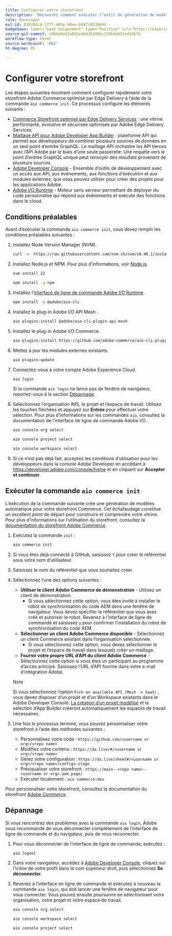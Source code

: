 ```yaml
---
title: Configurer votre storefront
description: 'Découvrez comment exécuter l’outil de génération de modèles automatique pour configurer votre storefront [!DNL Adobe Commerce as a Cloud Service] '
role: Developer
exl-id: 02928dc4-1777-483e-b0ee-b04fc813864d
badgeSaas: label="SaaS uniquement" type="Positive" url="https://experienceleague.adobe.com/en/docs/commerce/user-guides/product-solutions" tooltip="S’applique uniquement aux projets Adobe Commerce as a Cloud Service et Adobe Commerce Optimizer (infrastructure SaaS gérée par Adobe)."
source-git-commit: c608d9e82a892e40d362065c229b8d451ed3dbfb
workflow-type: tm+mt
source-wordcount: '662'
ht-degree: 0%

---
```


# Configurer votre storefront

Les étapes suivantes montrent comment configurer rapidement votre storefront Adobe Commerce optimisé par Edge Delivery à l’aide de la commande `aio commerce init`. Ce processus configure les éléments suivants :

* [Commerce Storefront optimisé par Edge Delivery Services](https://experienceleague.adobe.com/developer/commerce/storefront/get-started/) : une vitrine performante, évolutive et sécurisée optimisée par Adobe Edge Delivery Services.
* [Maillage API pour Adobe Developer App Builder](https://developer.adobe.com/graphql-mesh-gateway/mesh/) : plateforme API qui permet aux développeurs de combiner plusieurs sources de données en un seul point d’entrée GraphQL. Le maillage API orchestre les API tierces avec l’API Adobe par le biais d’une seule passerelle. Une requête vers le point d’entrée GraphQL unique peut renvoyer des résultats provenant de plusieurs sources.
* [Adobe Developer Console](https://developer.adobe.com/developer-console/docs/guides/) - Ensemble d’outils de développement avec un accès aux API, aux événements, aux fonctions d’exécution et aux modules externes, que vous pouvez utiliser pour créer des projets pour les applications Adobe.
* [Adobe I/O Runtime](https://developer.adobe.com/runtime/docs/) - Moteur sans serveur permettant de déployer du code personnalisé qui répond aux événements et exécute des fonctions dans le cloud.

## Conditions préalables

Avant d’exécuter la commande `aio commerce init`, vous devez remplir les conditions préalables suivantes :

1. Installez Node Version Manager (NVM).

   ```bash
   curl -o- https://raw.githubusercontent.com/nvm-sh/nvm/v0.40.1/install.sh | bash
   ```

1. Installez Node.js et NPM. Pour plus d’informations, voir [Node.js](https://nodejs.org/en/).

   ```bash
   nvm install 22
   ```

   ```bash
   npm install -g npm
   ```

1. Installez l’[interface de ligne de commande Adobe I/O Runtime](https://developer.adobe.com/runtime/docs/guides/tools/cli_install/).

   ```bash
   npm install -g @adobe/aio-cli
   ```

1. Installez le plug-in Adobe I/O API Mesh .

   ```bash
   aio plugins:install @adobe/aio-cli-plugin-api-mesh
   ```

1. Installez le plug-in Adobe I/O Commerce.

   ```bash
   aio plugins:install https://github.com/adobe-commerce/aio-cli-plugin-commerce
   ```

1. Mettez à jour les modules externes existants.

   ```bash
   aio plugins:update
   ```

1. Connectez-vous à votre compte Adobe Experience Cloud.

   ```bash
   aio login
   ```

   Si la commande `aio login` ne lance pas de fenêtre de navigateur, reportez-vous à la section [Dépannage](#troubleshooting).

1. Sélectionnez l’organisation IMS, le projet et l’espace de travail. Utilisez les touches fléchées et appuyez sur **Entrée** pour effectuer votre sélection. Pour plus d’informations sur les commandes `aio`, consultez la documentation de l’interface de ligne de commande Adobe I/O [](https://github.com/adobe/aio-cli-plugin-console?tab=readme-ov-file#commands).

   ```bash
   aio console org select
   ```

   ```bash
   aio console project select
   ```

   ```bash
   aio console workspace select
   ```

1. Si ce n’est pas déjà fait, acceptez les conditions d’utilisation pour les développeurs dans la console Adobe Developer en accédant à https://developer.adobe.com/console/home et en cliquant sur **Accepter et continuer**.

## Exécuter la commande `aio commerce init`

L’exécution de la commande suivante crée une génération de modèles automatique pour votre storefront Commerce. Cet échafaudage constitue un excellent point de départ pour construire et comprendre votre vitrine. Pour plus d’informations sur l’utilisation du storefront, consultez la [documentation du storefront Adobe Commerce](https://experienceleague.adobe.com/developer/commerce/storefront/).


1. Exécutez la commande `init` :

   ```bash
   aio commerce init
   ```

1. Si vous êtes déjà connecté à GitHub, saisissez `Y` pour créer le référentiel sous votre nom d’utilisateur.

1. Saisissez le nom du référentiel que vous souhaitez créer.

1. Sélectionnez l’une des options suivantes :

   * **Utiliser le client Adobe Commerce de démonstration** - Utilisez un client de démonstration.
      * Si vous sélectionnez cette option, vous êtes invité à installer le robot de synchronisation du code AEM dans une fenêtre de navigateur. Vous devez spécifier le référentiel que vous avez créé et autoriser le robot. Revenez à l’interface de ligne de commande et saisissez `y` pour confirmer l’installation du robot de synchronisation du code AEM.
   * **Sélectionner un client Adobe Commerce disponible** - Sélectionnez un client Commerce existant dans l’organisation sélectionnée.
      * Si vous sélectionnez cette option, vous devez sélectionner le projet et l’espace de travail dans lesquels créer un maillage.
   * **Fournir votre propre URL d’API du client Adobe Commerce** - Sélectionnez cette option si vous êtes un participant au programme d’accès anticipé. Saisissez l’URL d’API fournie dans votre e-mail d’intégration Adobe.

   >[!NOTE]
   >
   >Si vous sélectionnez l’option `Pick an available API (Mesh -> SaaS)` , vous devez disposer d’un projet et d’un Workspace existants dans le Adobe Developer Console. [La création d’un projet modélisé](https://developer.adobe.com/developer-console/docs/guides/projects/projects-template/) et la sélection d’App Builder créeront automatiquement les espaces de travail nécessaires.

1. Une fois le processus terminé, vous pouvez personnaliser votre storefront à l’aide des méthodes suivantes :

   * Personnalisez votre code : `https://github.com/<username or org>/<repo name>`
   * Modifiez votre contenu : `https://da.live/#/<username or org>/<repo name>`
   * Gérez votre configuration : `https://da.live/sheet#/<username or org>/<repo name>/configs-stage`
   * Prévisualiser votre storefront : `https://main--<repo name>--<username or org>.aem.page/`
   * Exécuter localement : `aio commerce:dev`

Pour personnaliser votre storefront, consultez la documentation du storefront [Adobe Commerce](https://experienceleague.adobe.com/developer/commerce/storefront/).

## Dépannage

Si vous rencontrez des problèmes avec la commande `aio login`, Adobe vous recommande de vous déconnecter complètement de l’interface de ligne de commande et du navigateur, puis de vous reconnecter.

1. Pour vous déconnecter de l’interface de ligne de commande, exécutez :

   ```bash
   aio logout
   ```

1. Dans votre navigateur, accédez à [Adobe Developer Console](https://developer.adobe.com/console), cliquez sur l’icône de votre profil dans le coin supérieur droit, puis sélectionnez **Se déconnecter**.

1. Revenez à l’interface en ligne de commande et exécutez à nouveau la commande `aio login`, qui doit lancer une fenêtre de navigateur pour vous connecter. Vous pouvez ensuite poursuivre en sélectionnant votre organisation, votre projet et votre espace de travail.

   ```bash
   aio console org select
   ```

   ```bash
   aio console workspace select
   ```

   ```bash
   aio console project select
   ```
